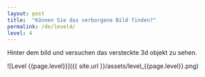 ```yaml
---
layout: post
title:  "Können Sie das verborgene Bild finden?"
permalink: /de/level4/
level: 4
---
```

Hinter dem bild und versuchen das versteckte 3d objekt zu sehen.

![Level {{page.level}}]({{ site.url }}/assets/level_{{page.level}}.png)